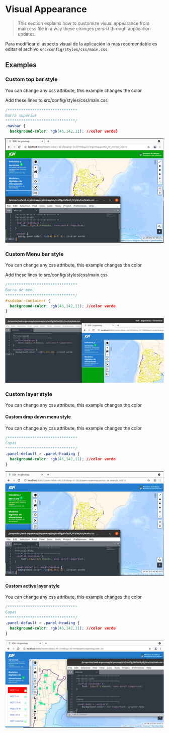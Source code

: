 # Visual Appearance

   > This section explains how to customize visual appearance from main.css file in a way these changes persist through application updates.

Para modificar el aspecto visual de la aplicación lo mas recomendable es editar el archivo  `src/config/styles/css/main.css` 

## Examples

### Custom top bar style

You can change any css attribute, this example changes the color

Add these lines to src/config/styles/css/main.css 

```css
/*******************************
Barra superior
*******************************/
.navbar {
  background-color: rgb(46,142,11); //color verde}
```

![cambio de color al menú lateral](../img/custom-color-navbar.png)

### Custom Menu bar style

You can change any css attribute, this example changes the color

Add these lines to src/config/styles/css/main.css 



```css
/*******************************
Barra de menú
*******************************/
#sidebar-container {
  background-color: rgb(46,142,11); //color verde
}
```

![cambio de color al menú lateral](../img/custom-color-sidebar-container.png)

### Custom layer style

You can change any css attribute, this example changes the color

#### Custom drop down menu style

You can change any css attribute, this example changes the color


```css
/*******************************
Capas
*******************************/
.panel-default > .panel-heading {
  background-color: rgb(46,142,11); //color verde
}
```

![cambio de color al menú desplegable](../img/custom-color-menu-item.png)

#### Custom active layer style

You can change any css attribute, this example changes the color

```css
/*******************************
Capas
*******************************/
.panel-default > .panel-heading {
  background-color: rgb(46,142,11); //color verde
}
```

![cambio de color a capas activas](../img/custom-layers-color.png)